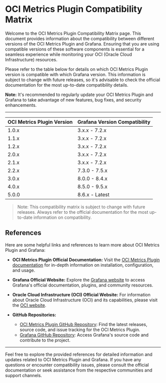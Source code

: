 # OCI Metrics Plugin Compatibility Matrix

Welcome to the OCI Metrics Plugin Compatibility Matrix page. This document provides information about the compatibility between different versions of the OCI Metrics Plugin and Grafana. Ensuring that you are using compatible versions of these software components is essential for a seamless experience while monitoring your OCI (Oracle Cloud Infrastructure) resources.

Please refer to the table below for details on which OCI Metrics Plugin version is compatible with which Grafana version. This information is subject to change with future releases, so it's advisable to check the official documentation for the most up-to-date compatibility details.

**Note:** It's recommended to regularly update your OCI Metrics Plugin and Grafana to take advantage of new features, bug fixes, and security enhancements.

---
| OCI Metrics Plugin Version | Grafana Version Compatibility |
|---------------------------|------------------------------|
| 1.0.x                     | 3.x.x - 7.2.x                |
| 1.1.x                     | 3.x.x - 7.2.x                |
| 1.2.x                     | 3.x.x - 7.2.x                |
| 2.0.x                     | 3.x.x - 7.2.x                |
| 2.1.x                     | 3.x.x - 7.2.x                |
| 2.2.x                     | 7.3.0 - 7.5.x                |
| 3.0.x                     | 8.0.0 - 8.4.x                |
| 4.0.x                     | 8.5.0 - 9.5.x                |
| 5.0.0                     | 8.6.x - Latest               |


> Note: This compatibility matrix is subject to change with future releases. Always refer to the official documentation for the most up-to-date information on compatibility.

## References

Here are some helpful links and references to learn more about OCI Metrics Plugin and Grafana:

- **OCI Metrics Plugin Official Documentation:** Visit the [OCI Metrics Plugin documentation](https://github.com/oracle/oci-grafana-metrics/blob/master/README.md) for in-depth information on installation, configuration, and usage.

- **Grafana Official Website:** Explore the [Grafana website](https://grafana.com/) to access Grafana's official documentation, plugins, and community resources.

- **Oracle Cloud Infrastructure (OCI) Official Website:** For information about Oracle Cloud Infrastructure (OCI) and its capabilities, please visit the [OCI website](https://www.oracle.com/cloud/).

- **GitHub Repositories:**
  - [OCI Metrics Plugin GitHub Repository](https://github.com/oracle/oci-grafana-metrics): Find the latest releases, source code, and issue tracking for the OCI Metrics Plugin.
  - [Grafana GitHub Repository](https://github.com/grafana/grafana): Access Grafana's source code and contribute to the project.

---

Feel free to explore the provided references for detailed information and updates related to OCI Metrics Plugin and Grafana. If you have any questions or encounter compatibility issues, please consult the official documentation or seek assistance from the respective communities and support channels.